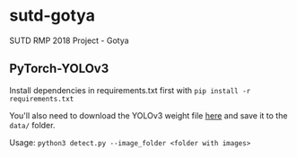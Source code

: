 # sutd-gotya
SUTD RMP 2018 Project - Gotya

## PyTorch-YOLOv3
Install dependencies in requirements.txt first with `pip install -r requirements.txt`

You'll also need to download the YOLOv3 weight file [here](https://pjreddie.com/media/files/yolov3.weights) and save it to the `data/` folder.

Usage: `python3 detect.py --image_folder <folder with images>`

